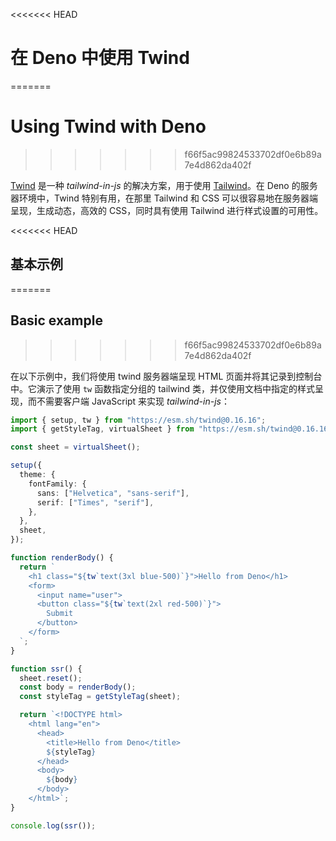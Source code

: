 <<<<<<< HEAD
# 在 Deno 中使用 Twind
=======
# Using Twind with Deno
>>>>>>> f66f5ac99824533702df0e6b89a7e4d862da402f

[Twind](https://twind.dev/) 是一种 _tailwind-in-js_ 的解决方案，用于使用
[Tailwind](https://tailwindcss.com/)。在 Deno 的服务器环境中，Twind
特别有用，在那里 Tailwind 和 CSS 可以很容易地在服务器端呈现，生成动态，高效的
CSS，同时具有使用 Tailwind 进行样式设置的可用性。

<<<<<<< HEAD
## 基本示例
=======
## Basic example
>>>>>>> f66f5ac99824533702df0e6b89a7e4d862da402f

在以下示例中，我们将使用 twind 服务器端呈现 HTML
页面并将其记录到控制台中。它演示了使用 `tw` 函数指定分组的 tailwind
类，并仅使用文档中指定的样式呈现，而不需要客户端 JavaScript 来实现
_tailwind-in-js_：

```ts
import { setup, tw } from "https://esm.sh/twind@0.16.16";
import { getStyleTag, virtualSheet } from "https://esm.sh/twind@0.16.16/sheets";

const sheet = virtualSheet();

setup({
  theme: {
    fontFamily: {
      sans: ["Helvetica", "sans-serif"],
      serif: ["Times", "serif"],
    },
  },
  sheet,
});

function renderBody() {
  return `
    <h1 class="${tw`text(3xl blue-500)`}">Hello from Deno</h1>
    <form>
      <input name="user">
      <button class="${tw`text(2xl red-500)`}">
        Submit
      </button>
    </form>
  `;
}

function ssr() {
  sheet.reset();
  const body = renderBody();
  const styleTag = getStyleTag(sheet);

  return `<!DOCTYPE html>
    <html lang="en">
      <head>
        <title>Hello from Deno</title>
        ${styleTag}
      </head>
      <body>
        ${body}
      </body>
    </html>`;
}

console.log(ssr());
```
